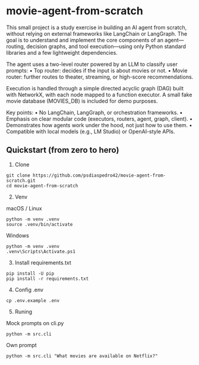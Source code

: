 # movie-agent-from-scratch

This small project is a study exercise in building an AI agent from scratch, without relying on external frameworks like LangChain or LangGraph.
The goal is to understand and implement the core components of an agent—routing, decision graphs, and tool execution—using only Python standard libraries and a few lightweight dependencies.

The agent uses a two-level router powered by an LLM to classify user prompts:
• Top router: decides if the input is about movies or not.
• Movie router: further routes to theater, streaming, or high-score recommendations.

Execution is handled through a simple directed acyclic graph (DAG) built with NetworkX, with each node mapped to a function executor. A small fake movie database (MOVIES_DB) is included for demo purposes.

Key points:
• No LangChain, LangGraph, or orchestration frameworks.
• Emphasis on clear modular code (executors, routers, agent, graph, client).
• Demonstrates how agents work under the hood, not just how to use them.
• Compatible with local models (e.g., LM Studio) or OpenAI-style APIs.

## Quickstart (from zero to hero)

1. Clone

```
git clone https://github.com/psdiaspedro42/movie-agent-from-scratch.git
cd movie-agent-from-scratch
```

2. Venv

macOS / Linux

```
python -m venv .venv
source .venv/bin/activate
```

Windows

```
python -m venv .venv
.venv\Scripts\Activate.ps1
```

3. Install requirements.txt

```
pip install -U pip
pip install -r requirements.txt
```

4. Config .env

```
cp .env.example .env
```

5. Runing

Mock prompts on cli.py

```
python -m src.cli
```

Own prompt

```
python -m src.cli "What movies are available on Netflix?"
```
